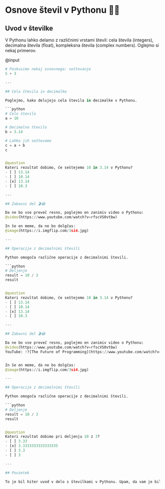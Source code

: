 # Osnove števil v Pythonu 🐍🎉

## Uvod v številke

V Pythonu lahko delamo z različnimi vrstami števil: cela števila (integers), decimalna števila (float), kompleksna števila (complex numbers). Oglejmo si nekaj primerov.

@input
```python
# Poskusimo nekaj osnovnega: seštevanje
5 + 3

---

## Cela števila in decimalke

Poglejmo, kako delujejo cela števila in decimalke v Pythonu.

```python
# Celo število
a = 10

# Decimalno število
b = 3.14

# Lahko jih seštevamo
c = a + b
c


@question
Kateri rezultat dobimo, če seštejemo 10 in 3.14 v Pythonu?
- [ ] 13.14
- [ ] 10.14
- [x] 13.14
- [ ] 10.3

---

## Zabavni del 🎬😂

Da ne bo vse preveč resno, poglejmo en zanimiv video o Pythonu:
@video(https://www.youtube.com/watch?v=rfscVS0vtbw)

In še en meme, da ne bo dolgčas:
@image(https://i.imgflip.com/3si4.jpg)

---

## Operacije z decimalnimi števili

Python omogoča različne operacije z decimalnimi števili.

```python
# Deljenje
result = 10 / 3
result


@question
Kateri rezultat dobimo, če seštejemo 10 in 3.14 v Pythonu?
- [ ] 13.14
- [ ] 10.14
- [x] 13.14
- [ ] 10.3

---

## Zabavni del 🎬😂

Da ne bo vse preveč resno, poglejmo en zanimiv video o Pythonu:
@video(https://www.youtube.com/watch?v=rfscVS0vtbw)
YouTube: !?[The Future of Programming](https://www.youtube.com/watch?v=QyJZzq0v7Z4)


In še en meme, da ne bo dolgčas:
@image(https://i.imgflip.com/3si4.jpg)

---

## Operacije z decimalnimi števili

Python omogoča različne operacije z decimalnimi števili.

```python
# Deljenje
result = 10 / 3
result


@question
Kateri rezultat dobimo pri deljenju 10 z 3?
- [ ] 3.33
- [x] 3.3333333333333335
- [ ] 3.3
- [ ] 3

---

## Povzetek

To je bil hiter uvod v delo s številkami v Pythonu. Upam, da vam je bilo zabavno! 🎉
